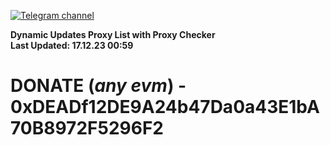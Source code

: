 [![Telegram channel](https://img.shields.io/endpoint?url=https://runkit.io/damiankrawczyk/telegram-badge/branches/master?url=https://t.me/n4z4v0d)](https://t.me/n4z4v0d) 

**Dynamic Updates Proxy List with Proxy Checker**  
**Last Updated: 17.12.23 00:59**

# DONATE (_any evm_) - 0xDEADf12DE9A24b47Da0a43E1bA70B8972F5296F2
